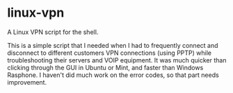 # linux-vpn
A Linux VPN script for the shell. 

This is a simple script that I needed when I had to frequently connect and disconnect to different customers VPN connections (using PPTP) while troubleshooting their servers and VOIP equipment. It was much quicker than clicking through the GUI in Ubuntu or Mint, and faster than Windows Rasphone. I haven't did much work on the error codes, so that part needs improvement.
